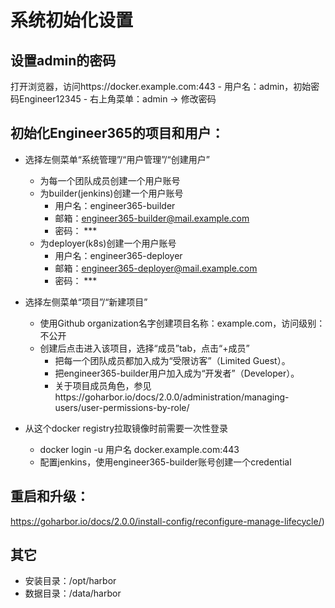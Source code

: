   
# 系统初始化设置
## 设置admin的密码
  
  打开浏览器，访问https://docker.example.com:443
    - 用户名：admin，初始密码Engineer12345
    - 右上角菜单：admin -> 修改密码

## 初始化Engineer365的项目和用户：
  
  - 选择左侧菜单“系统管理”/“用户管理”/“创建用户”
    - 为每一个团队成员创建一个用户账号
    - 为builder(jenkins)创建一个用户账号
      - 用户名：engineer365-builder
      - 邮箱：engineer365-builder@mail.example.com
      - 密码： ***
    - 为deployer(k8s)创建一个用户账号
      - 用户名：engineer365-deployer
      - 邮箱：engineer365-deployer@mail.example.com
      - 密码： ***
  
  - 选择左侧菜单“项目”/“新建项目”
    - 使用Github organization名字创建项目名称：example.com，访问级别：不公开
    - 创建后点击进入该项目，选择“成员”tab，点击“+成员”
      - 把每一个团队成员都加入成为“受限访客”（Limited Guest）。
      - 把engineer365-builder用户加入成为“开发者”（Developer）。
      - 关于项目成员角色，参见https://goharbor.io/docs/2.0.0/administration/managing-users/user-permissions-by-role/

   - 从这个docker registry拉取镜像时前需要一次性登录
     - docker login -u 用户名 docker.example.com:443
     - 配置jenkins，使用engineer365-builder账号创建一个credential

## 重启和升级：
   https://goharbor.io/docs/2.0.0/install-config/reconfigure-manage-lifecycle/)

## 其它
   - 安装目录：/opt/harbor
   - 数据目录：/data/harbor

   